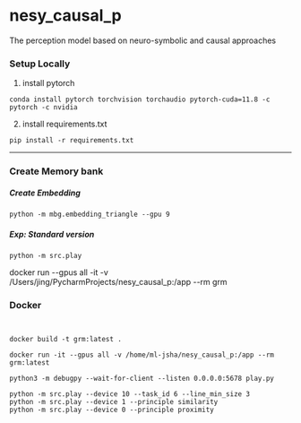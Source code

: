 # nesy_causal_p

The perception model based on neuro-symbolic and causal approaches

### Setup Locally

1. install pytorch

```
conda install pytorch torchvision torchaudio pytorch-cuda=11.8 -c pytorch -c nvidia
```

2. install requirements.txt

``` 
pip install -r requirements.txt
```

----
### Create Memory bank

##### Create Embedding
```  
python -m mbg.embedding_triangle --gpu 9
```

##### Exp: Standard version

``` 
python -m src.play
```

docker run --gpus all -it -v /Users/jing/PycharmProjects/nesy_causal_p:/app --rm grm 



### Docker
```


docker build -t grm:latest .

docker run -it --gpus all -v /home/ml-jsha/nesy_causal_p:/app --rm grm:latest
  
python3 -m debugpy --wait-for-client --listen 0.0.0.0:5678 play.py

python -m src.play --device 10 --task_id 6 --line_min_size 3
python -m src.play --device 1 --principle similarity
python -m src.play --device 0 --principle proximity
 
```



